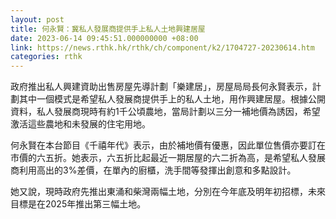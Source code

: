```yaml
---
layout: post
title: 何永賢：冀私人發展商提供手上私人土地興建居屋
date: 2023-06-14 09:45:51.000000000 +08:00
link: https://news.rthk.hk/rthk/ch/component/k2/1704727-20230614.htm
categories: rthk
---
```


政府推出私人興建資助出售房屋先導計劃「樂建居」，房屋局局長何永賢表示，計劃其中一個模式是希望私人發展商提供手上的私人土地，用作興建居屋。根據公開資料，私人發展商現時有約1千公頃農地，當局計劃以三分一補地價為誘因，希望激活這些農地和未發展的住宅用地。

何永賢在本台節目《千禧年代》表示，由於補地價有優惠，因此單位售價亦要訂在市價的六五折。她表示，六五折比起最近一期居屋的六二折為高，是希望私人發展商利用高出的3%差價，在單內的廚櫃，洗手間等發揮出創意和多點設計。

她又說，現時政府先推出東涌和柴灣兩幅土地，分別在今年底及明年初招標，未來目標是在2025年推出第三幅土地。
